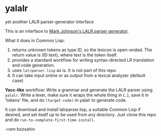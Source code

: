 # yalalr
yet another LALR parser-generator interface

This is an interface to <a href="http://web.science.mq.edu.au/~mjohnson/code/lalrparser.lisp">Mark Johnson's LALR parser generator</a>.

What it does in Common Lisp:

1. returns unknown tokens as type ID, so the lexicon is open-ended. The return value is (ID text), where text is the token itself.
2. provides a standard workflow for writing syntax-directed LR translation and code generation.
3. uses <code>lalrparser.lisp</code> as is. It is not part of this repo.
4. It can take input online or as output from a lexical analyzer (default case)

<b>Yacc-like</b> workflow: Write a grammar and generate the LALR parser using <code>yalalr</code>. Write a lexer, make sure it wraps the whole thing in (..), save it in 'tokens' file, and do <code>(target-code)</code> in yalalr to generate code.

It can download and install lalrparser.lisp, a suitable Common Lisp if desired, and set itself up to be used from any directory. Just clone this repo
and do <code>run-to-complete-first-time-install</code>.

-cem bozsahin
